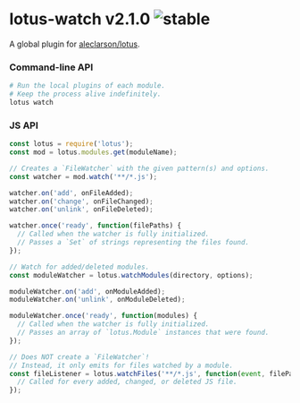 
# lotus-watch v2.1.0 ![stable](https://img.shields.io/badge/stability-stable-4EBA0F.svg?style=flat)

A global plugin for [aleclarson/lotus](https://github.com/aleclarson/lotus).

### Command-line API

```sh
# Run the local plugins of each module.
# Keep the process alive indefinitely.
lotus watch
```

### JS API

```js
const lotus = require('lotus');
const mod = lotus.modules.get(moduleName);

// Creates a `FileWatcher` with the given pattern(s) and options.
const watcher = mod.watch('**/*.js');

watcher.on('add', onFileAdded);
watcher.on('change', onFileChanged);
watcher.on('unlink', onFileDeleted);

watcher.once('ready', function(filePaths) {
  // Called when the watcher is fully initialized.
  // Passes a `Set` of strings representing the files found.
});

// Watch for added/deleted modules.
const moduleWatcher = lotus.watchModules(directory, options);

moduleWatcher.on('add', onModuleAdded);
moduleWatcher.on('unlink', onModuleDeleted);

moduleWatcher.once('ready', function(modules) {
  // Called when the watcher is fully initialized.
  // Passes an array of `lotus.Module` instances that were found.
});

// Does NOT create a `FileWatcher`!
// Instead, it only emits for files watched by a module.
const fileListener = lotus.watchFiles('**/*.js', function(event, filePath) {
  // Called for every added, changed, or deleted JS file.
});
```

